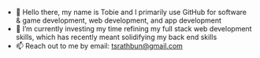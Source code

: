 - 👋 Hello there, my name is Tobie and I primarily use GitHub for software & game development, web development, and app development
- 🌱 I’m currently investing my time refining my full stack web development skills, which has recently meant solidifying my back end skills
- 📫 Reach out to me by email: tsrathbun@gmail.com

<!---
thispaghetti is ✨ special ✨ 
--->
